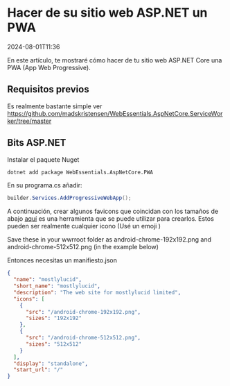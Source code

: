 # Hacer de su sitio web ASP.NET un PWA

<!--category-- ASP.NET -->
<datetime class="hidden">2024-08-01T11:36</datetime>

En este artículo, te mostraré cómo hacer de tu sitio web ASP.NET Core una PWA (App Web Progressive).

## Requisitos previos

Es realmente bastante simple ver https://github.com/madskristensen/WebEssentials.AspNetCore.ServiceWorker/tree/master

## Bits ASP.NET

Instalar el paquete Nuget

```bash
dotnet add package WebEssentials.AspNetCore.PWA
```

En su programa.cs añadir:

```csharp
builder.Services.AddProgressiveWebApp();
```

A continuación, crear algunos favicons que coincidan con los tamaños de abajo [aquí](https://realfavicongenerator.net/) es una herramienta que se puede utilizar para crearlos. Estos pueden ser realmente cualquier icono (Usé un emoji )

Save these in your wwrroot folder as android-chrome-192x192.png and android-chrome-512x512.png (in the example below)

Entonces necesitas un manifiesto.json

```json
{
  "name": "mostlylucid",
  "short_name": "mostlylucid",
  "description": "The web site for mostlylucid limited",
  "icons": [
    {
      "src": "/android-chrome-192x192.png",
      "sizes": "192x192"
    },
    {
      "src": "/android-chrome-512x512.png",
      "sizes": "512x512"
    }
  ],
  "display": "standalone",
  "start_url": "/"
}
```